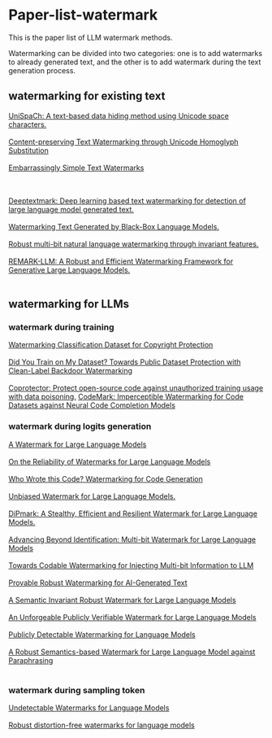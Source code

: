 # Paper-list-watermark

This is the paper list of LLM watermark methods.

Watermarking can be divided into two categories: one is to add watermarks to already generated text, and the other is to add watermark during the text generation process.

## watermarking for existing text

[UniSpaCh: A text-based data hiding method using Unicode space characters.](https://doi.org/10.1016/j.jss.2011.12.023)  </br></br>
[Content-preserving Text Watermarking through Unicode Homoglyph Substitution](https://dl.acm.org/doi/10.1145/2938503.2938510) </br></br>
[Embarrassingly Simple Text Watermarks](https://arxiv.org/pdf/2310.08920.pdf) </br></br>
</br>

[Deeptextmark: Deep learning based text watermarking for detection of large language model generated text.](https://arxiv.org/pdf/2305.05773.pdf) </br></br>
[Watermarking Text Generated by Black-Box Language Models.](https://arxiv.org/pdf/2305.08883.pdf) </br></br>
[Robust multi-bit natural language watermarking through invariant features.](https://aclanthology.org/2023.acl-long.117/) </br></br>
[REMARK-LLM: A Robust and Efficient Watermarking Framework for Generative Large Language Models.](https://arxiv.org/pdf/2310.12362.pdf) </br></br>

## watermarking for LLMs
### watermark during training
[Watermarking Classification Dataset for Copyright Protection](https://arxiv.org/pdf/2305.13257.pdf) </br></br>
[Did You Train on My Dataset? Towards Public Dataset Protection with Clean-Label Backdoor Watermarking](https://arxiv.org/pdf/2303.11470.pdf) </br> </br>
[Coprotector: Protect open-source code against unauthorized training usage with data poisoning.](https://dl.acm.org/doi/10.1145/3485447.3512225)
[CodeMark: Imperceptible Watermarking for Code Datasets against Neural Code Completion Models](https://arxiv.org/pdf/2308.14401.pdf)

### watermark during logits generation
[A Watermark for Large Language Models](https://proceedings.mlr.press/v202/kirchenbauer23a.html)  </br></br>
[On the Reliability of Watermarks for Large Language Models](https://arxiv.org/pdf/2306.04634.pdf)  </br></br>
[Who Wrote this Code? Watermarking for Code Generation](https://arxiv.org/pdf/2305.15060.pdf) </br></br>
[Unbiased Watermark for Large Language Models.](https://arxiv.org/pdf/2310.10669.pdf) </br></br>
[DiPmark: A Stealthy, Efficient and Resilient Watermark for Large Language Models.](https://arxiv.org/pdf/2310.07710.pdf) </br></br>
[Advancing Beyond Identification: Multi-bit Watermark for Large Language Models](https://arxiv.org/pdf/2308.00221.pdf) </br></br>
[Towards Codable Watermarking for Injecting Multi-bit Information to LLM](https://arxiv.org/pdf/2307.15992.pdf) </br></br>
[Provable Robust Watermarking for AI-Generated Text](https://arxiv.org/pdf/2306.17439.pdf) </br></br>
[A Semantic Invariant Robust Watermark for Large Language Models](https://arxiv.org/pdf/2310.06356.pdf) </br></br>
[An Unforgeable Publicly Verifiable Watermark for Large Language Models](https://arxiv.org/pdf/2307.16230.pdf) </br></br>
[Publicly Detectable Watermarking for Language Models](https://eprint.iacr.org/2023/1661) </br></br>
[A Robust Semantics-based Watermark for Large Language Model against Paraphrasing](https://arxiv.org/pdf/2311.08721.pdf) </br></br>


### watermark during sampling token
[Undetectable Watermarks for Language Models](https://arxiv.org/pdf/2306.09194.pdf) </br></br>
[Robust distortion-free watermarks for language models](https://arxiv.org/pdf/2307.15593.pdf) </br></br>




